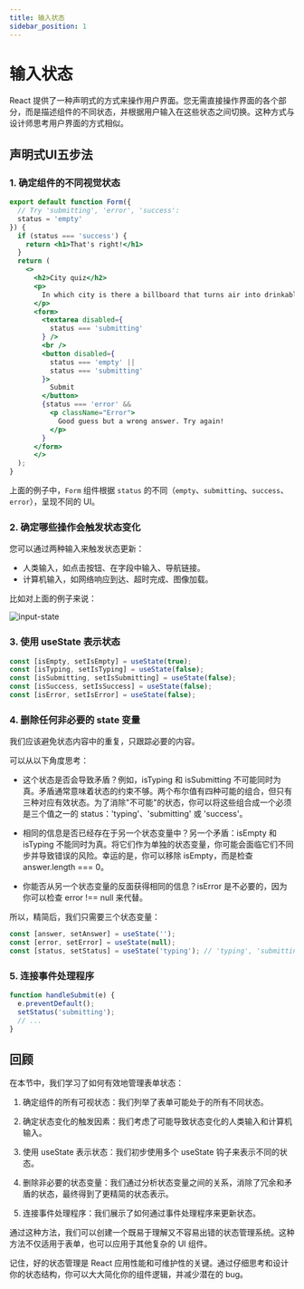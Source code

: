 ```yaml
---
title: 输入状态
sidebar_position: 1
---
```


# 输入状态
React 提供了一种声明式的方式来操作用户界面。您无需直接操作界面的各个部分，而是描述组件的不同状态，并根据用户输入在这些状态之间切换。这种方式与设计师思考用户界面的方式相似。

## 声明式UI五步法

### 1. 确定组件的不同视觉状态

```jsx
export default function Form({
  // Try 'submitting', 'error', 'success':
  status = 'empty'
}) {
  if (status === 'success') {
    return <h1>That's right!</h1>
  }
  return (
    <>
      <h2>City quiz</h2>
      <p>
        In which city is there a billboard that turns air into drinkable water?
      </p>
      <form>
        <textarea disabled={
          status === 'submitting'
        } />
        <br />
        <button disabled={
          status === 'empty' ||
          status === 'submitting'
        }>
          Submit
        </button>
        {status === 'error' &&
          <p className="Error">
            Good guess but a wrong answer. Try again!
          </p>
        }
      </form>
      </>
  );
}
```

上面的例子中，`Form` 组件根据 `status` 的不同（`empty`、`submitting`、`success`、`error`），呈现不同的 UI。

### 2. 确定哪些操作会触发状态变化

您可以通过两种输入来触发状态更新：

- 人类输入，如点击按钮、在字段中输入、导航链接。
- 计算机输入，如网络响应到达、超时完成、图像加载。

比如对上面的例子来说：

![input-state](/img/input-state.png)

### 3. 使用 useState 表示状态

```jsx
const [isEmpty, setIsEmpty] = useState(true);
const [isTyping, setIsTyping] = useState(false);
const [isSubmitting, setIsSubmitting] = useState(false);
const [isSuccess, setIsSuccess] = useState(false);
const [isError, setIsError] = useState(false);
```

### 4. 删除任何非必要的 state 变量

我们应该避免状态内容中的重复，只跟踪必要的内容。

可以从以下角度思考：

- 这个状态是否会导致矛盾？例如，isTyping 和 isSubmitting 不可能同时为真。矛盾通常意味着状态的约束不够。两个布尔值有四种可能的组合，但只有三种对应有效状态。为了消除"不可能"的状态，你可以将这些组合成一个必须是三个值之一的 status：'typing'、'submitting' 或 'success'。

- 相同的信息是否已经存在于另一个状态变量中？另一个矛盾：isEmpty 和 isTyping 不能同时为真。将它们作为单独的状态变量，你可能会面临它们不同步并导致错误的风险。幸运的是，你可以移除 isEmpty，而是检查 answer.length === 0。

- 你能否从另一个状态变量的反面获得相同的信息？isError 是不必要的，因为你可以检查 error !== null 来代替。

所以，精简后，我们只需要三个状态变量：

```jsx
const [answer, setAnswer] = useState('');
const [error, setError] = useState(null);
const [status, setStatus] = useState('typing'); // 'typing', 'submitting', or 'success'
```

### 5. 连接事件处理程序

```jsx
function handleSubmit(e) {
  e.preventDefault();
  setStatus('submitting');
  // ...
}
```

## 回顾

在本节中，我们学习了如何有效地管理表单状态：

1. 确定组件的所有可视状态：我们列举了表单可能处于的所有不同状态。

2. 确定状态变化的触发因素：我们考虑了可能导致状态变化的人类输入和计算机输入。

3. 使用 useState 表示状态：我们初步使用多个 useState 钩子来表示不同的状态。

4. 删除非必要的状态变量：我们通过分析状态变量之间的关系，消除了冗余和矛盾的状态，最终得到了更精简的状态表示。

5. 连接事件处理程序：我们展示了如何通过事件处理程序来更新状态。

通过这种方法，我们可以创建一个既易于理解又不容易出错的状态管理系统。这种方法不仅适用于表单，也可以应用于其他复杂的 UI 组件。

记住，好的状态管理是 React 应用性能和可维护性的关键。通过仔细思考和设计你的状态结构，你可以大大简化你的组件逻辑，并减少潜在的 bug。

